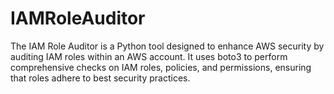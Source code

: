 # IAMRoleAuditor
The IAM Role Auditor is a Python tool designed to enhance AWS security by auditing IAM roles within an AWS account. It uses boto3 to perform comprehensive checks on IAM roles, policies, and permissions, ensuring that roles adhere to best security practices.
